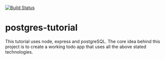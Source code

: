 [![Build Status](https://travis-ci.org/Lumie31/postgres-tutorial.svg?branch=master)](https://travis-ci.org/Lumie31/postgres-tutorial)
# postgres-tutorial
This tutorial uses node, express and postgreSQL. The core idea behind this project is to create a working todo app that uses all the above stated technologies.

